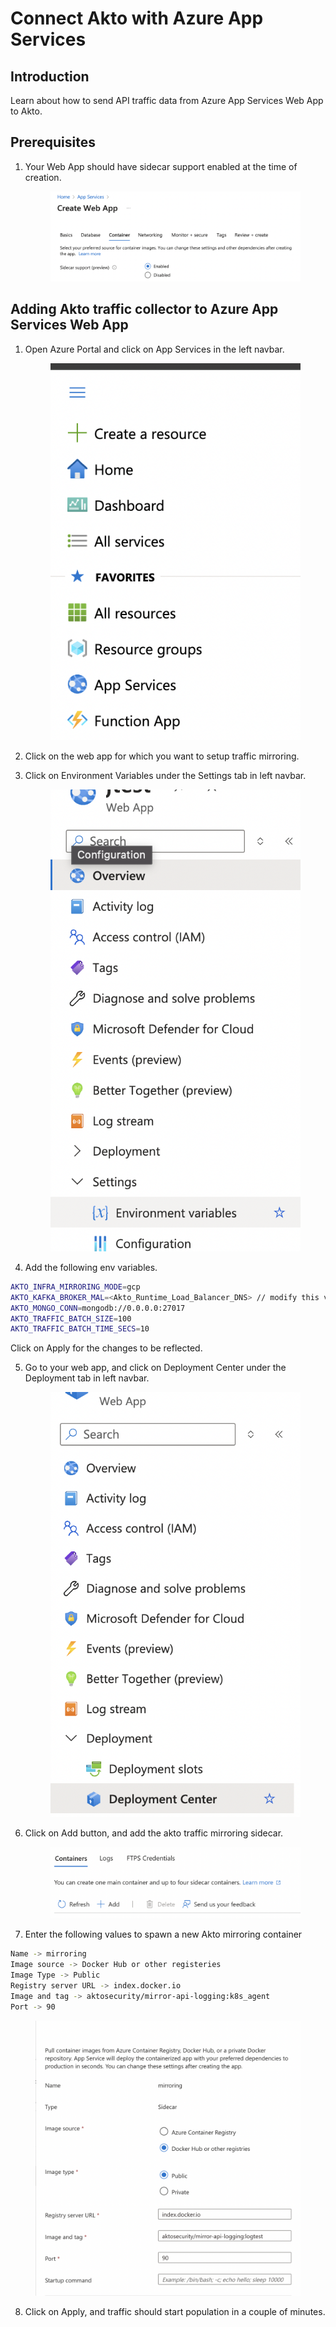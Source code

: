 # Connect Akto with Azure App Services

## Introduction

Learn about how to send API traffic data from Azure App Services Web App to Akto.

## Prerequisites

1. Your Web App should have sidecar support enabled at the time of creation. <figure><img src="../../.gitbook/assets/SidecarEnabled.png" alt="Sidecar Enabled"><figcaption></figcaption></figure>


## Adding Akto traffic collector to Azure App Services Web App

1. Open Azure Portal and click on App Services in the left navbar. <figure><img src="../../.gitbook/assets/app-services.png" alt="App Services"><figcaption></figcaption></figure>

2. Click on the web app for which you want to setup traffic mirroring. 

3. Click on Environment Variables under the Settings tab in left navbar. <figure><img src="../../.gitbook/assets/env-variables.png" alt="Environment Variables"><figcaption></figcaption></figure>

4. Add the following env variables.
```bash
AKTO_INFRA_MIRRORING_MODE=gcp
AKTO_KAFKA_BROKER_MAL=<Akto_Runtime_Load_Balancer_DNS> // modify this value with Akto Runtime Load Balancer DNS
AKTO_MONGO_CONN=mongodb://0.0.0.0:27017
AKTO_TRAFFIC_BATCH_SIZE=100
AKTO_TRAFFIC_BATCH_TIME_SECS=10
```
Click on Apply for the changes to be reflected.

5. Go to your web app, and click on Deployment Center under the Deployment tab in left navbar. <figure><img src="../../.gitbook/assets/deployment-center.png" alt="Deployment Center"><figcaption></figcaption></figure>

6. Click on Add button, and add the akto traffic mirroring sidecar. <figure><img src="../../.gitbook/assets/add-container.png" alt="Add Container"><figcaption></figcaption></figure>

7. Enter the following values to spawn a new Akto mirroring container
```bash
Name -> mirroring
Image source -> Docker Hub or other registeries
Image Type -> Public
Registry server URL -> index.docker.io
Image and tag -> aktosecurity/mirror-api-logging:k8s_agent
Port -> 90
```
<figure><img src="../../.gitbook/assets/mirroring-container.png" alt="Mirroring Container"><figcaption></figcaption></figure>

8. Click on Apply, and traffic should start population in a couple of minutes.
